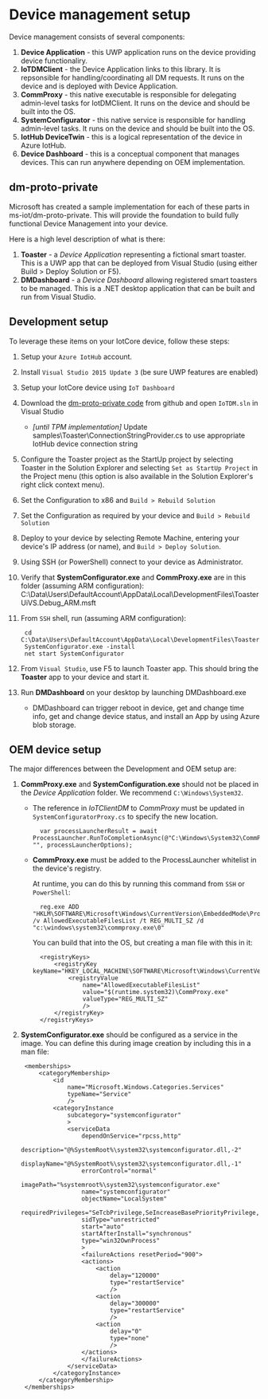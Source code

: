 # Device management setup

Device management consists of several components:

1. **Device Application** - this UWP application runs on the device providing device functionaliry.
1. **IoTDMClient** - the Device Application links to this library.  It is repsonsible for handling/coordinating all DM requests. It runs on the device and is deployed with Device Application.
1. **CommProxy** - this native executable is responsible for delegating admin-level tasks for IotDMClient.  It runs on the device and should be built into the OS.
1. **SystemConfigurator** - this native service is responsible for handling admin-level tasks.  It runs on the device and should be built into the OS.
1. **IotHub DeviceTwin** - this is a logical representation of the device in Azure IotHub.
1. **Device Dashboard** - this is a conceptual component that manages devices.  This can run anywhere depending on OEM implementation.

## dm-proto-private

Microsoft has created a sample implementation for each of these parts in ms-iot/dm-proto-private.  This will provide the foundation to build fully functional Device Management into your device.

Here is a high level description of what is there:

1. **Toaster** - a *Device Application* representing a fictional smart toaster.  This is a UWP app that can be deployed from Visual Studio (using either Build > Deploy Solution or F5).
1. **DMDashboard** - a *Device Dashboard* allowing registered smart toasters to be managed.  This is a .NET desktop application that can be built and run from Visual Studio.

## Development setup

To leverage these items on your IotCore device, follow these steps:

1. Setup your `Azure IotHub` account.
1. Install `Visual Studio 2015 Update 3` (be sure UWP features are enabled)
1. Setup your IotCore device using `IoT Dashboard`
1. Download the [dm-proto-private code](https://github.com/ms-iot/dm-proto-private) from github and open `IoTDM.sln` in Visual Studio
    + *[until TPM implementation]* Update samples\Toaster\ConnectionStringProvider.cs to use appropriate IotHub device connection string
1. Configure the Toaster project as the StartUp project by selecting Toaster in the Solution Explorer and selecting `Set as StartUp Project` in the Project  menu (this option is also available in the Solution Explorer's right click context menu).
1. Set the Configuration to x86 and `Build > Rebuild Solution`
1. Set the Configuration as required by your device and `Build > Rebuild Solution`
1. Deploy to your device by selecting Remote Machine, entering your device's IP address (or name), and `Build > Deploy Solution`.
1. Using SSH (or PowerShell) connect to your device as Administrator.
1. Verify that **SystemConfigurator.exe** and **CommProxy.exe** are in this folder (assuming ARM configuration): C:\Data\Users\DefaultAccount\AppData\Local\DevelopmentFiles\ToasterUiVS.Debug_ARM.msft
1. From `SSH` shell, run (assuming ARM configuration):

        cd C:\Data\Users\DefaultAccount\AppData\Local\DevelopmentFiles\ToasterUiVS.Debug_ARM.msft
        SystemConfigurator.exe -install
        net start SystemConfigurator

1. From `Visual Studio`, use F5 to launch Toaster app.  This should bring the **Toaster** app to your device and start it.
1. Run **DMDashboard** on your desktop by launching DMDashboard.exe
    + DMDashboard can trigger reboot in device, get and change time info, get and change device status, and install an App by using Azure blob storage.

## OEM device setup

The major differences between the Development and OEM setup are:

1. **CommProxy.exe** and **SystemConfiguration.exe** should not be placed in the *Device Application* folder.  We recommend `C:\Windows\System32`.
    + The reference in *IoTClientDM* to *CommProxy* must be updated in `SystemConfiguratorProxy.cs` to specify the new location.

            var processLauncherResult = await ProcessLauncher.RunToCompletionAsync(@"C:\Windows\System32\CommProxy.exe", "", processLauncherOptions);

    + **CommProxy.exe** must be added to the ProcessLauncher whitelist in the device's registry.

        At runtime, you can do this by running this command from `SSH` or `PowerShell`:

            reg.exe ADD "HKLM\SOFTWARE\Microsoft\Windows\CurrentVersion\EmbeddedMode\ProcessLauncher" /v AllowedExecutableFilesList /t REG_MULTI_SZ /d "c:\windows\system32\commproxy.exe\0"

        You can build that into the OS, but creating a man file with this in it:

            <registryKeys>  
                <registryKey keyName="HKEY_LOCAL_MACHINE\SOFTWARE\Microsoft\Windows\CurrentVersion\EmbeddedMode\ProcessLauncher">  
                    <registryValue  
                        name="AllowedExecutableFilesList"  
                        value="$(runtime.system32)\CommProxy.exe"  
                        valueType="REG_MULTI_SZ"  
                        />  
                </registryKey>  
            </registryKeys>

1. **SystemConfigurator.exe** should be configured as a service in the image.  You can define this during image creation by including this in a man file:

        <memberships>
            <categoryMembership>
                <id
                    name="Microsoft.Windows.Categories.Services"
                    typeName="Service"
                    />
                <categoryInstance
                    subcategory="systemconfigurator"
                    >
                    <serviceData
                        dependOnService="rpcss,http"
                        description="@%SystemRoot%\system32\systemconfigurator.dll,-2"
                        displayName="@%SystemRoot%\system32\systemconfigurator.dll,-1"
                        errorControl="normal"
                        imagePath="%systemroot%\system32\systemconfigurator.exe"
                        name="systemconfigurator"
                        objectName="LocalSystem"
                        requiredPrivileges="SeTcbPrivilege,SeIncreaseBasePriorityPrivilege,SeCreatePermanentPrivilege,SeSecurityPrivilege,SeChangeNotifyPrivilege,SeImpersonatePrivilege,SeCreateGlobalPrivilege,SeAssignPrimaryTokenPrivilege,SeRestorePrivilege,SeTakeOwnershipPrivilege,SeBackupPrivilege,SeCreateSymbolicLinkPrivilege"
                        sidType="unrestricted"
                        start="auto"
                        startAfterInstall="synchronous"
                        type="win32OwnProcess"
                        >
                        <failureActions resetPeriod="900">
                        <actions>
                            <action
                                delay="120000"
                                type="restartService"
                                />
                            <action
                                delay="300000"
                                type="restartService"
                                />
                            <action
                                delay="0"
                                type="none"
                                />
                        </actions>
                        </failureActions>
                    </serviceData>
                </categoryInstance>
            </categoryMembership>
        </memberships>



